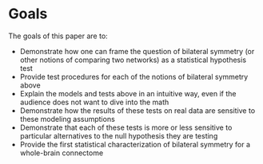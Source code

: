 # Goals

The goals of this paper are to: 
- Demonstrate how one can frame the question of bilateral symmetry (or other notions of
  comparing two networks) as a statistical hypothesis test
- Provide test procedures for each of the notions of bilateral symmetry above
- Explain the models and tests above in an intuitive way, even if the audience does not
  want to dive into the math
- Demonstrate how the results of these tests on real data are sensitive to these 
  modeling assumptions
- Demonstrate that each of these tests is more or less sensitive to particular
  alternatives to the null hypothesis they are testing
- Provide the first statistical characterization of bilateral symmetry for a whole-brain
  connectome